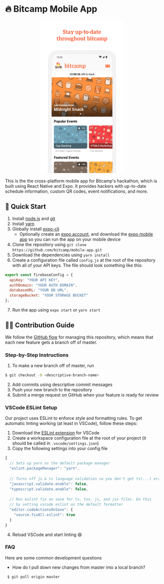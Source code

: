 # :fire: Bitcamp Mobile App
<p align="center"><img src="./screenshot.jpg" alt="App Screenshot" height="500"/></p>

This is the the cross-platform mobile app for Bitcamp's hackathon, which is built using React Native and Expo. It provides hackers with up-to-date schedule information, custom QR codes, event notifications, and more.

## :round_pushpin: Quick Start
1. Install [node.js](https://nodejs.org/en/) and [git](https://git-scm.com/)
2. Install [yarn](https://yarnpkg.com/en/docs/install)
3. Globally install [expo-cli](https://docs.expo.io/versions/latest/get-started/installation/)
   - Optionally create an [expo account](https://expo.io/), and download the [expo mobile app](https://expo.io/tools#client) so you can run the app on your mobile device
4. Clone the repository using `git clone https://github.com/bitcamp/mobile-app.git`
5. Download the dependencies using `yarn install`
6. Create a configuration file called `config.js` at the root of the repository with all of your API keys. The file should look something like this:
```js
export const firebaseConfig = {
  apiKey: "YOUR API KEY",
  authDomain: "YOUR AUTH DOMAIN",
  databaseURL: "YOUR DB URL",
  storageBucket: "YOUR STORAGE BUCKET"
};
```
7. Run the app using `expo start` or `yarn start`

## :man_technologist: Contribution Guide
We follow the [GitHub flow](https://guides.github.com/introduction/flow/) for managing this repository, which means that each new feature gets a branch off of master.
### Step-by-Step Instructions
1. To make a new branch off of master, run
```bash
$ git checkout -b <descriptive-branch-name>
```
2. Add commits using descriptive commit messages
3. Push your new branch to the repository
4. Submit a merge request on GitHub when your feature is ready for review

### VSCode ESLint Setup
Our project uses ESLint to enforce style and formatting rules. To get automatic linting working (at least in VSCode), follow these steps:
1. Download the [ESLint extension](https://marketplace.visualstudio.com/items?itemName=dbaeumer.vscode-eslint) for VSCode
2. Create a workspace configuration file at the root of your project (it should be called in `.vscode/settings.json`)
3. Copy the following settings into your config file
```js
{
  // Sets up yarn as the default package manager
  "eslint.packageManager": "yarn",

  // Turns off js & ts language validation so you don't get ts(...) errors on top of eslint errors
  "javascript.validate.enable": false,
  "typescript.validate.enable": false,

  // Run eslint fix on save for ts, tsx, js, and jsx files. Do this
  // by setting vscode eslint as the default formatter
  "editor.codeActionsOnSave": {
    "source.fixAll.eslint": true
  }
}
```
4. Reload VSCode and start linting :smile:

### FAQ
Here are some common development questions
 * How do I pull down new changes from master into a local branch?
```bash
 $ git pull origin master
```
